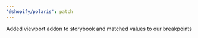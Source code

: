 ```yaml
---
'@shopify/polaris': patch
---
```


Added viewport addon to storybook and matched values to our breakpoints
